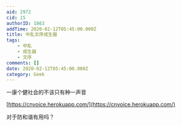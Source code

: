 ```yaml
---
aid: 2972
cid: 15
authorID: 1863
addTime: 2020-02-12T05:45:00.000Z
title: 中乱文序成生器
tags:
    - 中乱
    - 成生器
    - 文序
comments: []
date: 2020-02-12T05:45:00.000Z
category: Geek
---
```


一康个健社会的不该只有种一声音

[https://cnvoice.herokuapp.com/](https://cnvoice.herokuapp.com/)

对于防和谐有用吗？
